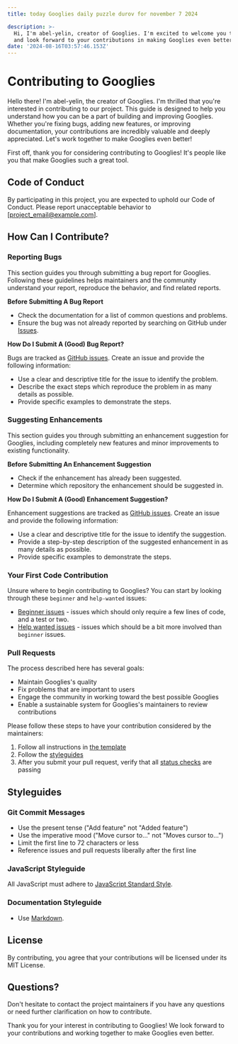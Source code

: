 ```yaml
---
title: today Googlies daily puzzle durov for november 7 2024

description: >-
  Hi, I'm abel-yelin, creator of Googlies. I'm excited to welcome you to our project
  and look forward to your contributions in making Googlies even better!
date: '2024-08-16T03:57:46.153Z'
---
```

# Contributing to Googlies

Hello there! I'm abel-yelin, the creator of Googlies. I'm thrilled that you're interested in contributing to our project. This guide is designed to help you understand how you can be a part of building and improving Googlies. Whether you're fixing bugs, adding new features, or improving documentation, your contributions are incredibly valuable and deeply appreciated. Let's work together to make Googlies even better!

First off, thank you for considering contributing to Googlies! It's people like you that make Googlies such a great tool.

## Code of Conduct

By participating in this project, you are expected to uphold our Code of Conduct. Please report unacceptable behavior to [project_email@example.com].

## How Can I Contribute?

### Reporting Bugs

This section guides you through submitting a bug report for Googlies. Following these guidelines helps maintainers and the community understand your report, reproduce the behavior, and find related reports.

**Before Submitting A Bug Report**

* Check the documentation for a list of common questions and problems.
* Ensure the bug was not already reported by searching on GitHub under [Issues](https://github.com/yourusername/Googlies/issues).

**How Do I Submit A (Good) Bug Report?**

Bugs are tracked as [GitHub issues](https://guides.github.com/features/issues/). Create an issue and provide the following information:

* Use a clear and descriptive title for the issue to identify the problem.
* Describe the exact steps which reproduce the problem in as many details as possible.
* Provide specific examples to demonstrate the steps.

### Suggesting Enhancements

This section guides you through submitting an enhancement suggestion for Googlies, including completely new features and minor improvements to existing functionality.

**Before Submitting An Enhancement Suggestion**

* Check if the enhancement has already been suggested.
* Determine which repository the enhancement should be suggested in.

**How Do I Submit A (Good) Enhancement Suggestion?**

Enhancement suggestions are tracked as [GitHub issues](https://guides.github.com/features/issues/). Create an issue and provide the following information:

* Use a clear and descriptive title for the issue to identify the suggestion.
* Provide a step-by-step description of the suggested enhancement in as many details as possible.
* Provide specific examples to demonstrate the steps.

### Your First Code Contribution

Unsure where to begin contributing to Googlies? You can start by looking through these `beginner` and `help-wanted` issues:

* [Beginner issues](https://github.com/yourusername/Googlies/labels/beginner) - issues which should only require a few lines of code, and a test or two.
* [Help wanted issues](https://github.com/yourusername/Googlies/labels/help%20wanted) - issues which should be a bit more involved than `beginner` issues.

### Pull Requests

The process described here has several goals:

- Maintain Googlies's quality
- Fix problems that are important to users
- Engage the community in working toward the best possible Googlies
- Enable a sustainable system for Googlies's maintainers to review contributions

Please follow these steps to have your contribution considered by the maintainers:

1. Follow all instructions in [the template](PULL_REQUEST_TEMPLATE.md)
2. Follow the [styleguides](#styleguides)
3. After you submit your pull request, verify that all [status checks](https://help.github.com/articles/about-status-checks/) are passing

## Styleguides

### Git Commit Messages

* Use the present tense ("Add feature" not "Added feature")
* Use the imperative mood ("Move cursor to..." not "Moves cursor to...")
* Limit the first line to 72 characters or less
* Reference issues and pull requests liberally after the first line

### JavaScript Styleguide

All JavaScript must adhere to [JavaScript Standard Style](https://standardjs.com/).

### Documentation Styleguide

* Use [Markdown](https://daringfireball.net/projects/markdown/).

## License

By contributing, you agree that your contributions will be licensed under its MIT License.

## Questions?

Don't hesitate to contact the project maintainers if you have any questions or need further clarification on how to contribute.

Thank you for your interest in contributing to Googlies! We look forward to your contributions and working together to make Googlies even better.
